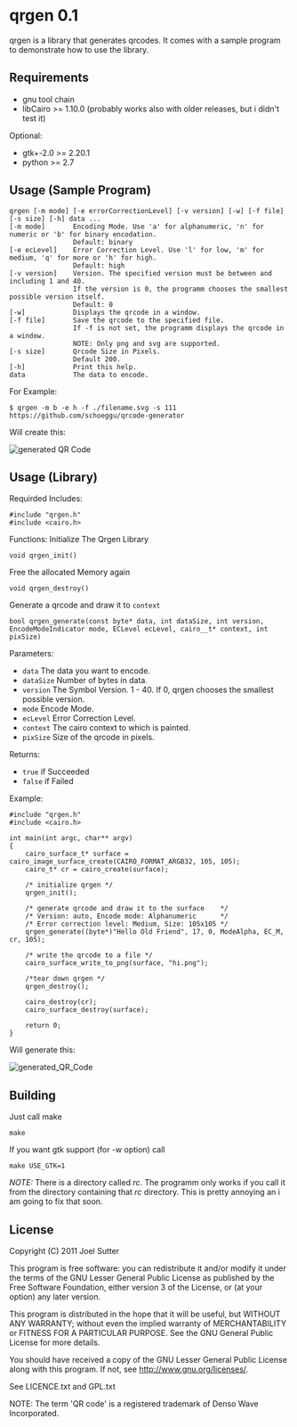qrgen 0.1
=========

qrgen is a library that generates qrcodes.
It comes with a sample program to demonstrate how to use the library.

Requirements
------------
- gnu tool chain
- libCairo >= 1.10.0 (probably works also with older releases, but i didn't test it)

Optional:

- gtk+-2.0 >= 2.20.1
- python >= 2.7

Usage (Sample Program)
----------------------

	qrgen [-m mode] [-e errorCorrectionLevel] [-v version] [-w] [-f file] [-s size] [-h] data ...
	[-m mode]		Encoding Mode. Use 'a' for alphanumeric, 'n' for numeric or 'b' for binary encodation.
					Default: binary
	[-e ecLevel]	Error Correction Level. Use 'l' for low, 'm' for medium, 'q' for more or 'h' for high.
					Default: high
	[-v version]	Version. The specified version must be between and including 1 and 40.
					If the version is 0, the programm chooses the smallest possible version itself.
					Default: 0
	[-w]			Displays the qrcode in a window.
	[-f file]		Save the qrcode to the specified file.
					If -f is not set, the programm displays the qrcode in a window.
					NOTE: Only png and svg are supported.
	[-s size]		Qrcode Size in Pixels.
					Default 200.
	[-h]			Print this help.
	data			The data to encode.
	
For Example:

	$ qrgen -m b -e h -f ./filename.svg -s 111 https://github.com/schoeggu/qrcode-generator

Will create this:

![generated QR Code](http://img534.imageshack.us/img534/1316/qrgen1.png)
	
Usage (Library)
---------------

Requirded Includes:

	#include "qrgen.h"
	#include <cairo.h>


Functions:
Initialize The Qrgen Library

	void qrgen_init()
Free the allocated Memory again

	void qrgen_destroy()
	
Generate a qrcode and draw it to `context`

	bool qrgen_generate(const byte* data, int dataSize, int version, EncodeModeIndicator mode, ECLevel ecLevel, cairo__t* context, int pixSize)
	
Parameters:

- `data`      The data you want to encode.
- `dataSize`  Number of bytes in data.
- `version`   The Symbol Version. 1 - 40. If 0, qrgen chooses the smallest possible version.
- `mode`      Encode Mode.
- `ecLevel`   Error Correction Level.
- `context`   The cairo context to which is painted.
- `pixSize`   Size of the qrcode in pixels.

Returns:

- `true`      if Succeeded
- `false`     if Failed

Example:

	#include "qrgen.h"
	#include <cairo.h>

	int main(int argc, char** argv)
	{
		cairo_surface_t* surface = cairo_image_surface_create(CAIRO_FORMAT_ARGB32, 105, 105);
		cairo_t* cr = cairo_create(surface);
		
		/* initialize qrgen */
		qrgen_init();
		
		/* generate qrcode and draw it to the surface    */
		/* Version: auto, Encode mode: Alphanumeric      */
		/* Error correction level: Medium, Size: 105x105 */
		qrgen_generate((byte*)"Hello Old Friend", 17, 0, ModeAlpha, EC_M, cr, 105);

		/* write the qrcode to a file */
		cairo_surface_write_to_png(surface, "hi.png");

		/*tear down qrgen */
		qrgen_destroy();
		
		cairo_destroy(cr);
		cairo_surface_destroy(surface);
		
		return 0;
	}

	
Will generate this:

![generated_QR_Code](http://img291.imageshack.us/img291/5615/qrgen2.png)
	
Building
--------

Just call make

	make
If you want gtk support (for -w option) call

	make USE_GTK=1
_NOTE:_ There is a directory called *rc*. The programm only works if you call it from the directory containing that *rc* directory. This is pretty annoying an i am going to fix that soon.

License
-------

Copyright (C) 2011 Joel Sutter

This program is free software: you can redistribute it and/or modify
it under the terms of the GNU Lesser General Public License as published by
the Free Software Foundation, either version 3 of the License, or
(at your option) any later version.

This program is distributed in the hope that it will be useful,
but WITHOUT ANY WARRANTY; without even the implied warranty of
MERCHANTABILITY or FITNESS FOR A PARTICULAR PURPOSE.  See the
GNU General Public License for more details.

You should have received a copy of the GNU Lesser General Public License
along with this program.  If not, see <http://www.gnu.org/licenses/>.

See LICENCE.txt and GPL.txt

NOTE: The term 'QR code' is a registered trademark of Denso Wave Incorporated.